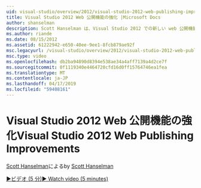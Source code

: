 ```yaml
---
uid: visual-studio/overview/2012/visual-studio-2012-web-publishing-improvements
title: Visual Studio 2012 Web 公開機能の強化 |Microsoft Docs
author: shanselman
description: Scott Hanselman は、Visual Studio 2012 での新しい web 公開機能を示します。
ms.author: riande
ms.date: 08/15/2012
ms.assetid: 61222942-e650-40ee-9ee1-8fcb879ae92f
msc.legacyurl: /visual-studio/overview/2012/visual-studio-2012-web-publishing-improvements
msc.type: video
ms.openlocfilehash: db2ba94890d8394e538ae34a4aff7139a4d2ce7f
ms.sourcegitcommit: 0f1119340e4464720cfd16d0ff15764746ea1fea
ms.translationtype: MT
ms.contentlocale: ja-JP
ms.lasthandoff: 04/17/2019
ms.locfileid: "59408161"
---
```

# <a name="visual-studio-2012-web-publishing-improvements"></a><span data-ttu-id="c468e-103">Visual Studio 2012 Web 公開機能の強化</span><span class="sxs-lookup"><span data-stu-id="c468e-103">Visual Studio 2012 Web Publishing Improvements</span></span>

<span data-ttu-id="c468e-104">[Scott Hanselman](https://github.com/shanselman)による</span><span class="sxs-lookup"><span data-stu-id="c468e-104">by [Scott Hanselman](https://github.com/shanselman)</span></span>

[<span data-ttu-id="c468e-105">&#9654;ビデオ (5 分)</span><span class="sxs-lookup"><span data-stu-id="c468e-105">&#9654; Watch video (5 minutes)</span></span>](https://channel9.msdn.com/Blogs/ASP-NET-Site-Videos/visual-studio-2012-web-publishing-improvements)
